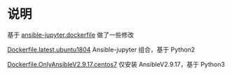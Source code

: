 # 说明

基于 [ansible-jupyter.dockerfile](https://github.com/chusiang/ansible-jupyter.dockerfile) 做了一些修改

[Dockerfile.latest.ubuntu1804](./Dockerfile.latest.ubuntu1804)
Ansible-jupyter 组合，基于 Python2

[Dockerfile.OnlyAnsibleV2.9.17.centos7](./Dockerfile.OnlyAnsibleV2.9.17.centos7)
仅安装 AnsibleV2.9.17，基于 Python3
